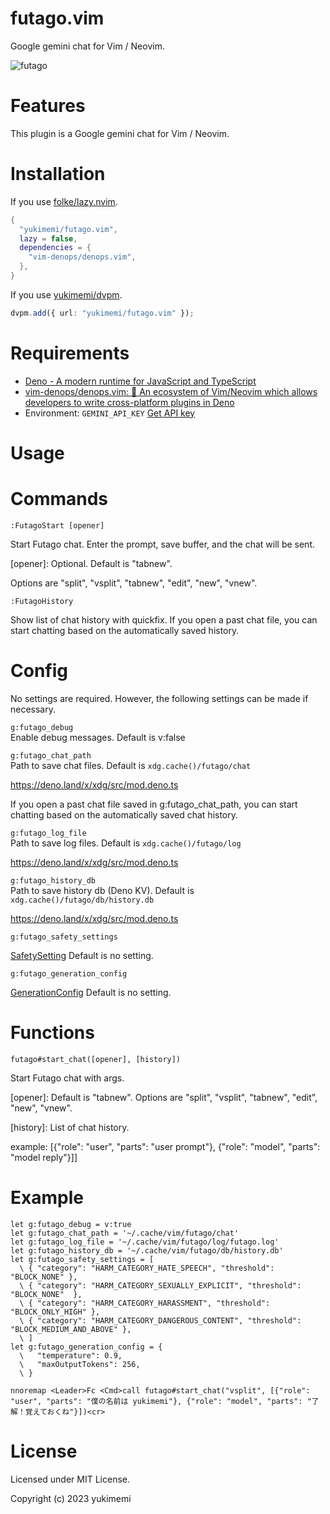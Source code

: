 # futago.vim

Google gemini chat for Vim / Neovim.

![futago](https://github.com/yukimemi/futago.vim/assets/6442108/2a9f13c1-a66f-4170-aba3-e44a417ef5f7)

# Features 

This plugin is a Google gemini chat for Vim / Neovim.

# Installation 

If you use [folke/lazy.nvim](https://github.com/folke/lazy.nvim).

```lua
{
  "yukimemi/futago.vim",
  lazy = false,
  dependencies = {
    "vim-denops/denops.vim",
  },
}
```

If you use [yukimemi/dvpm](https://github.com/yukimemi/dvpm).

```typescript
dvpm.add({ url: "yukimemi/futago.vim" });
```

# Requirements 

- [Deno - A modern runtime for JavaScript and TypeScript](https://deno.land/)
- [vim-denops/denops.vim: 🐜 An ecosystem of Vim/Neovim which allows developers to write cross-platform plugins in Deno](https://github.com/vim-denops/denops.vim)
- Environment: `GEMINI_API_KEY`
[Get API key](https://ai.google.dev/)

# Usage 

# Commands 

`:FutagoStart [opener]`                                          

Start Futago chat.
Enter the prompt, save buffer, and the chat will be sent.

[opener]: Optional. Default is "tabnew".

Options are "split", "vsplit", "tabnew", "edit", "new", "vnew".

`:FutagoHistory`                                               

Show list of chat history with quickfix.
If you open a past chat file, you can start chatting based on the automatically saved history.

# Config 

No settings are required. However, the following settings can be made if necessary.

`g:futago_debug`                                               
Enable debug messages.
Default is v:false

`g:futago_chat_path`                                       
Path to save chat files.
Default is `xdg.cache()/futago/chat`

https://deno.land/x/xdg/src/mod.deno.ts

If you open a past chat file saved in g:futago_chat_path, you can start chatting based on the automatically saved chat history.

`g:futago_log_file`                                         
Path to save log files.
Default is `xdg.cache()/futago/log`

https://deno.land/x/xdg/src/mod.deno.ts

`g:futago_history_db`                                     
Path to save history db (Deno KV).
Default is `xdg.cache()/futago/db/history.db`

https://deno.land/x/xdg/src/mod.deno.ts

`g:futago_safety_settings`                           

[SafetySetting](https://ai.google.dev/api/rest/v1beta/SafetySetting)
Default is no setting.

`g:futago_generation_config`                       

[GenerationConfig](https://ai.google.dev/api/rest/v1beta/GenerationConfig)
Default is no setting.

# Functions 

`futago#start_chat([opener], [history])`                    

Start Futago chat with args.

[opener]: Default is "tabnew".
Options are "split", "vsplit", "tabnew", "edit", "new", "vnew".

[history]: List of chat history.

example:
[{"role": "user", "parts": "user prompt"}, {"role": "model", "parts": "model reply"}]]

# Example 

```vim
let g:futago_debug = v:true
let g:futago_chat_path = '~/.cache/vim/futago/chat'
let g:futago_log_file = '~/.cache/vim/futago/log/futago.log'
let g:futago_history_db = '~/.cache/vim/futago/db/history.db'
let g:futago_safety_settings = [
  \ { "category": "HARM_CATEGORY_HATE_SPEECH", "threshold": "BLOCK_NONE" },
  \ { "category": "HARM_CATEGORY_SEXUALLY_EXPLICIT", "threshold": "BLOCK_NONE"  },
  \ { "category": "HARM_CATEGORY_HARASSMENT", "threshold": "BLOCK_ONLY_HIGH" },
  \ { "category": "HARM_CATEGORY_DANGEROUS_CONTENT", "threshold": "BLOCK_MEDIUM_AND_ABOVE" },
  \ ]
let g:futago_generation_config = {
  \   "temperature": 0.9,
  \   "maxOutputTokens": 256,
  \ }

nnoremap <Leader>Fc <Cmd>call futago#start_chat("vsplit", [{"role": "user", "parts": "僕の名前は yukimemi"}, {"role": "model", "parts": "了解！覚えておくね"}])<cr>
```

# License 

Licensed under MIT License.

Copyright (c) 2023 yukimemi

